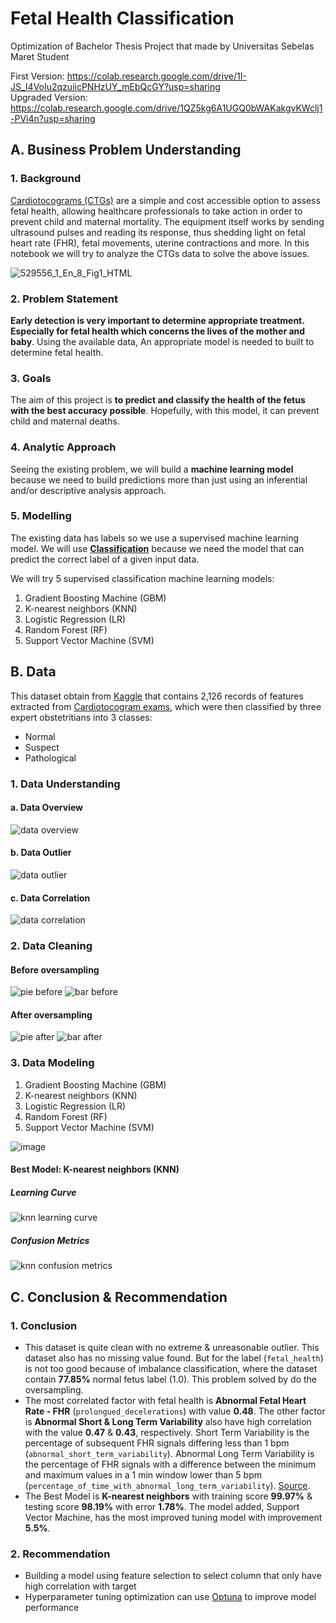 # Fetal Health Classification

Optimization of Bachelor Thesis Project that made by Universitas Sebelas Maret Student

First Version: https://colab.research.google.com/drive/1I-JS_I4VoIu2qzuiicPNHzUY_mEbQcGY?usp=sharing<br>
Upgraded Version: https://colab.research.google.com/drive/1QZ5kg6A1UGQ0bWAKakgvKWclj1-PVi4n?usp=sharing

## **A. Business Problem Understanding**
### **1. Background**
[Cardiotocograms (CTGs)](https://en.wikipedia.org/wiki/Cardiotocography) are a simple and cost accessible option to assess fetal health, allowing healthcare professionals to take action in order to prevent child and maternal mortality. The equipment itself works by sending ultrasound pulses and reading its response, thus shedding light on fetal heart rate (FHR), fetal movements, uterine contractions and more. In this notebook we will try to analyze the CTGs data to solve the above issues.

![529556_1_En_8_Fig1_HTML](https://github.com/baramizzo58/AddPortoCapstone3/assets/119744134/d20c3a6c-a3e8-495c-b4e2-b45f0d651ecb)

### **2. Problem Statement**
**Early detection is very important to determine appropriate treatment. Especially for fetal health which concerns the lives of the mother and baby**. Using the available data, An appropriate model is needed to built to determine fetal health.

### **3. Goals**
The aim of this project is **to predict and classify the health of the fetus with the best accuracy possible**. Hopefully, with this model, it can prevent child and maternal deaths.

### **4. Analytic Approach**
Seeing the existing problem, we will build a **machine learning model** because we need to build predictions more than just using an inferential and/or descriptive analysis approach.

### **5. Modelling**
The existing data has labels so we use a supervised machine learning model. We will use [**Classification**](https://www.datacamp.com/blog/classification-machine-learning) because we need the model that can predict the correct label of a given input data.

We will try 5 supervised classification machine learning models:
1. Gradient Boosting Machine (GBM)
2. K-nearest neighbors (KNN)
3. Logistic Regression (LR)
4. Random Forest (RF)
5. Support Vector Machine (SVM)

## **B. Data**
This dataset obtain from [Kaggle](https://www.kaggle.com/datasets/andrewmvd/fetal-health-classification) that contains 2,126 records of features extracted from [Cardiotocogram exams](https://onlinelibrary.wiley.com/doi/10.1002/1520-6661(200009/10)9:5%3C311::AID-MFM12%3E3.0.CO;2-9), which were then classified by three expert obstetritians into 3 classes:
* Normal
* Suspect
* Pathological

### **1. Data Understanding**
#### a. Data Overview
![data overview](https://github.com/baramizzo58/AddPortoCapstone3/assets/119744134/55b4dd0a-715c-4e81-9ef1-914e51b5c290)

#### b. Data Outlier
![data outlier](https://github.com/baramizzo58/AddPortoCapstone3/assets/119744134/324345b2-8219-47ae-852b-68fd48d45378)

#### c. Data Correlation
![data correlation](https://github.com/baramizzo58/AddPortoCapstone3/assets/119744134/46f9acc2-54c9-40b8-bc8c-241ea3577ec8)

### **2. Data Cleaning**
#### Before oversampling
![pie before](https://github.com/baramizzo58/AddPortoCapstone3/assets/119744134/db2e2618-ee8f-4eea-b195-accf14dfe10f)
![bar before](https://github.com/baramizzo58/AddPortoCapstone3/assets/119744134/ceab71c3-65b3-4216-94d5-e5efa829cdd3)

#### After oversampling
![pie after](https://github.com/baramizzo58/AddPortoCapstone3/assets/119744134/ecaa2bf9-5e04-4c8c-8fde-ea16b7b853b3)
![bar after](https://github.com/baramizzo58/AddPortoCapstone3/assets/119744134/493d38ab-f9f0-441d-a55c-b3f7359094ae)

### **3. Data Modeling**
1. Gradient Boosting Machine (GBM)
2. K-nearest neighbors (KNN)
3. Logistic Regression (LR)
4. Random Forest (RF)
5. Support Vector Machine (SVM)

![image](https://github.com/baramizzo58/AddPortoCapstone3/assets/119744134/aa5c8ae6-2d9f-4a58-a22c-4be53eb4a636)

#### Best Model: K-nearest neighbors (KNN)
##### Learning Curve
![knn learning curve](https://github.com/baramizzo58/AddPortoCapstone3/assets/119744134/e3b2b545-2b36-429b-9281-01aaab434b93)

##### Confusion Metrics
![knn confusion metrics](https://github.com/baramizzo58/AddPortoCapstone3/assets/119744134/a8dbee2c-9aa9-4edb-af7d-a2585cea0b5a)

## **C. Conclusion & Recommendation**
### **1. Conclusion**
* This dataset is quite clean with no extreme & unreasonable outlier. This dataset also has no missing value found. But for the label (`fetal_health`) is not too good because of imbalance classification, where the dataset contain **77.85%** normal fetus label (1.0). This problem solved by do the oversampling.
* The most correlated factor with fetal health is **Abnormal Fetal Heart Rate - FHR** (`prolongued_decelerations`) with value **0.48**. The other factor is **Abnormal Short & Long Term Variability** also have high correlation with the value **0.47** & **0.43**, respectively. Short Term Variability is the percentage of subsequent FHR signals differing less than 1 bpm (`abnormal_short_term_variability`). Abnormal Long Term Variability is the percentage of FHR signals with a difference between the minimum and maximum values in a 1 min window lower than 5 bpm (`percentage_of_time_with_abnormal_long_term_variability`). [Source](https://www.ncbi.nlm.nih.gov/pmc/articles/PMC8442730/).
* The Best Model is **K-nearest neighbors** with training score **99.97%** & testing score **98.19%** with error **1.78%**. The model added, Support Vector Machine, has the most improved tuning model with improvement **5.5%**.

### **2. Recommendation**
* Building a model using feature selection to select column that only have high correlation with target
* Hyperparameter tuning optimization can use [Optuna](https://optuna.org/) to improve model performance
